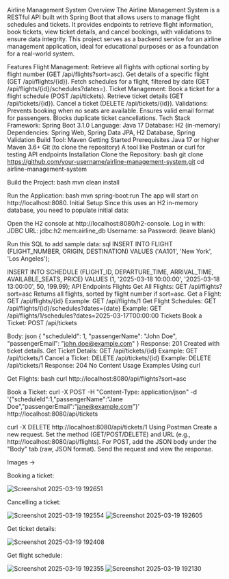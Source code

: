 Airline Management System
Overview
The Airline Management System is a RESTful API built with Spring Boot that allows users to manage flight schedules and tickets. It provides endpoints to retrieve flight information, book tickets, view ticket details, and cancel bookings, with validations to ensure data integrity. This project serves as a backend service for an airline management application, ideal for educational purposes or as a foundation for a real-world system.

Features
Flight Management:
Retrieve all flights with optional sorting by flight number (GET /api/flights?sort=asc).
Get details of a specific flight (GET /api/flights/{id}).
Fetch schedules for a flight, filtered by date (GET /api/flights/{id}/schedules?dates=).
Ticket Management:
Book a ticket for a flight schedule (POST /api/tickets).
Retrieve ticket details (GET /api/tickets/{id}).
Cancel a ticket (DELETE /api/tickets/{id}).
Validations:
Prevents booking when no seats are available.
Ensures valid email format for passengers.
Blocks duplicate ticket cancellations.
Tech Stack
Framework: Spring Boot 3.1.0
Language: Java 17
Database: H2 (in-memory)
Dependencies: Spring Web, Spring Data JPA, H2 Database, Spring Validation
Build Tool: Maven
Getting Started
Prerequisites
Java 17 or higher
Maven 3.6+
Git (to clone the repository)
A tool like Postman or curl for testing API endpoints
Installation
Clone the Repository:
bash
git clone https://github.com/your-username/airline-management-system.git
cd airline-management-system

Build the Project:
bash
mvn clean install

Run the Application:
bash
mvn spring-boot:run
The app will start on http://localhost:8080.
Initial Setup
Since this uses an H2 in-memory database, you need to populate initial data:

Open the H2 console at http://localhost:8080/h2-console.
Log in with:
JDBC URL: jdbc:h2:mem:airline_db
Username: sa
Password: (leave blank)

Run this SQL to add sample data:
sql
INSERT INTO FLIGHT (FLIGHT_NUMBER, ORIGIN, DESTINATION) 
VALUES ('AA101', 'New York', 'Los Angeles');

INSERT INTO SCHEDULE (FLIGHT_ID, DEPARTURE_TIME, ARRIVAL_TIME, AVAILABLE_SEATS, PRICE) 
VALUES (1, '2025-03-18 10:00:00', '2025-03-18 13:00:00', 50, 199.99);
API Endpoints
Flights
Get All Flights:
GET /api/flights?sort=asc
Returns all flights, sorted by flight number if sort=asc.
Get a Flight:
GET /api/flights/{id}
Example: GET /api/flights/1
Get Flight Schedules:
GET /api/flights/{id}/schedules?dates={date}
Example: GET /api/flights/1/schedules?dates=2025-03-17T00:00:00
Tickets
Book a Ticket:
POST /api/tickets

Body:
json
{
    "scheduleId": 1,
    "passengerName": "John Doe",
    "passengerEmail": "john.doe@example.com"
}
Response: 201 Created with ticket details.
Get Ticket Details:
GET /api/tickets/{id}
Example: GET /api/tickets/1
Cancel a Ticket:
DELETE /api/tickets/{id}
Example: DELETE /api/tickets/1
Response: 204 No Content
Usage Examples
Using curl

Get Flights:
bash
curl http://localhost:8080/api/flights?sort=asc

Book a Ticket:
curl -X POST -H "Content-Type: application/json" -d '{"scheduleId":1,"passengerName":"Jane Doe","passengerEmail":"jane@example.com"}' http://localhost:8080/api/tickets

curl -X DELETE http://localhost:8080/api/tickets/1
Using Postman
Create a new request.
Set the method (GET/POST/DELETE) and URL (e.g., http://localhost:8080/api/flights).
For POST, add the JSON body under the "Body" tab (raw, JSON format).
Send the request and view the response.

Images ->

Booking a ticket:

![Screenshot 2025-03-19 192651](https://github.com/user-attachments/assets/daf1bb71-0ebc-4f63-8afc-436d6518d984)

Cancelling a ticket:

![Screenshot 2025-03-19 192554](https://github.com/user-attachments/assets/9f8f813b-e177-4f40-92e0-c59198794cf5)
![Screenshot 2025-03-19 192605](https://github.com/user-attachments/assets/0b5e3ce6-457a-4632-9652-be912d2bc86a)

Get ticket details:

![Screenshot 2025-03-19 192408](https://github.com/user-attachments/assets/4c4a3c37-c544-4a71-a801-f0edcaf95b0b)

Get flight schedule:

![Screenshot 2025-03-19 192355](https://github.com/user-attachments/assets/fcf77bd2-3967-45a8-9304-b7e944ed8277)
![Screenshot 2025-03-19 192130](https://github.com/user-attachments/assets/ca342c39-c9ea-4a64-aedd-2a156da06224)

